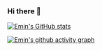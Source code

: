 ### Hi there 👋
[![Emin's GitHub stats](https://github-readme-stats.vercel.app/api?username=Emin017&theme=tokyonight&show_icons=true)](https://github.com/Emin017/github-readme-stats)

[![Emin's github activity graph](https://github-readme-activity-graph.vercel.app/graph?username=Emin017&theme=tokyo-night)](https://github.com/Emin017/github-readme-activity-graph)
<!--
**Emin017/Emin017** is a ✨ _special_ ✨ repository because its `README.md` (this file) appears on your GitHub profile.

Here are some ideas to get you started:

- 🔭 I’m currently working on ...
- 🌱 I’m currently learning ...
- 👯 I’m looking to collaborate on ...
- 🤔 I’m looking for help with ...
- 💬 Ask me about ...
- 📫 How to reach me: ...
- 😄 Pronouns: ...
- ⚡ Fun fact: ...
-->
